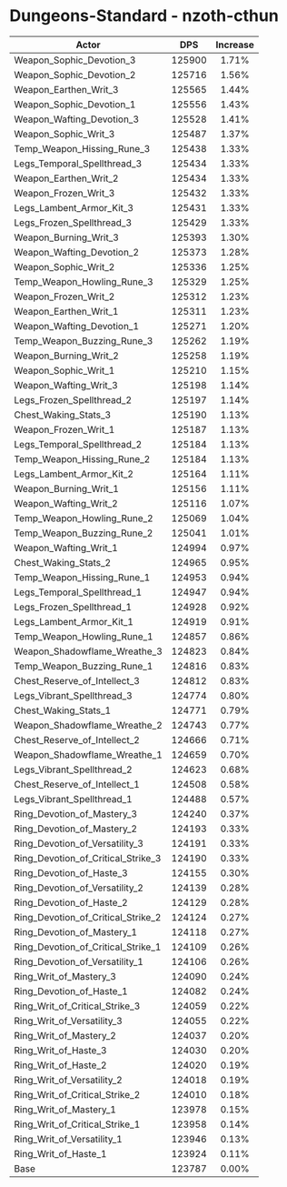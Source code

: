 # Dungeons-Standard - nzoth-cthun
| Actor | DPS | Increase |
|---|:---:|:---:|
|Weapon_Sophic_Devotion_3|125900|1.71%|
|Weapon_Sophic_Devotion_2|125716|1.56%|
|Weapon_Earthen_Writ_3|125565|1.44%|
|Weapon_Sophic_Devotion_1|125556|1.43%|
|Weapon_Wafting_Devotion_3|125528|1.41%|
|Weapon_Sophic_Writ_3|125487|1.37%|
|Temp_Weapon_Hissing_Rune_3|125438|1.33%|
|Legs_Temporal_Spellthread_3|125434|1.33%|
|Weapon_Earthen_Writ_2|125434|1.33%|
|Weapon_Frozen_Writ_3|125432|1.33%|
|Legs_Lambent_Armor_Kit_3|125431|1.33%|
|Legs_Frozen_Spellthread_3|125429|1.33%|
|Weapon_Burning_Writ_3|125393|1.30%|
|Weapon_Wafting_Devotion_2|125373|1.28%|
|Weapon_Sophic_Writ_2|125336|1.25%|
|Temp_Weapon_Howling_Rune_3|125329|1.25%|
|Weapon_Frozen_Writ_2|125312|1.23%|
|Weapon_Earthen_Writ_1|125311|1.23%|
|Weapon_Wafting_Devotion_1|125271|1.20%|
|Temp_Weapon_Buzzing_Rune_3|125262|1.19%|
|Weapon_Burning_Writ_2|125258|1.19%|
|Weapon_Sophic_Writ_1|125210|1.15%|
|Weapon_Wafting_Writ_3|125198|1.14%|
|Legs_Frozen_Spellthread_2|125197|1.14%|
|Chest_Waking_Stats_3|125190|1.13%|
|Weapon_Frozen_Writ_1|125187|1.13%|
|Legs_Temporal_Spellthread_2|125184|1.13%|
|Temp_Weapon_Hissing_Rune_2|125184|1.13%|
|Legs_Lambent_Armor_Kit_2|125164|1.11%|
|Weapon_Burning_Writ_1|125156|1.11%|
|Weapon_Wafting_Writ_2|125116|1.07%|
|Temp_Weapon_Howling_Rune_2|125069|1.04%|
|Temp_Weapon_Buzzing_Rune_2|125041|1.01%|
|Weapon_Wafting_Writ_1|124994|0.97%|
|Chest_Waking_Stats_2|124965|0.95%|
|Temp_Weapon_Hissing_Rune_1|124953|0.94%|
|Legs_Temporal_Spellthread_1|124947|0.94%|
|Legs_Frozen_Spellthread_1|124928|0.92%|
|Legs_Lambent_Armor_Kit_1|124919|0.91%|
|Temp_Weapon_Howling_Rune_1|124857|0.86%|
|Weapon_Shadowflame_Wreathe_3|124823|0.84%|
|Temp_Weapon_Buzzing_Rune_1|124816|0.83%|
|Chest_Reserve_of_Intellect_3|124812|0.83%|
|Legs_Vibrant_Spellthread_3|124774|0.80%|
|Chest_Waking_Stats_1|124771|0.79%|
|Weapon_Shadowflame_Wreathe_2|124743|0.77%|
|Chest_Reserve_of_Intellect_2|124666|0.71%|
|Weapon_Shadowflame_Wreathe_1|124659|0.70%|
|Legs_Vibrant_Spellthread_2|124623|0.68%|
|Chest_Reserve_of_Intellect_1|124508|0.58%|
|Legs_Vibrant_Spellthread_1|124488|0.57%|
|Ring_Devotion_of_Mastery_3|124240|0.37%|
|Ring_Devotion_of_Mastery_2|124193|0.33%|
|Ring_Devotion_of_Versatility_3|124191|0.33%|
|Ring_Devotion_of_Critical_Strike_3|124190|0.33%|
|Ring_Devotion_of_Haste_3|124155|0.30%|
|Ring_Devotion_of_Versatility_2|124139|0.28%|
|Ring_Devotion_of_Haste_2|124129|0.28%|
|Ring_Devotion_of_Critical_Strike_2|124124|0.27%|
|Ring_Devotion_of_Mastery_1|124118|0.27%|
|Ring_Devotion_of_Critical_Strike_1|124109|0.26%|
|Ring_Devotion_of_Versatility_1|124106|0.26%|
|Ring_Writ_of_Mastery_3|124090|0.24%|
|Ring_Devotion_of_Haste_1|124082|0.24%|
|Ring_Writ_of_Critical_Strike_3|124059|0.22%|
|Ring_Writ_of_Versatility_3|124055|0.22%|
|Ring_Writ_of_Mastery_2|124037|0.20%|
|Ring_Writ_of_Haste_3|124030|0.20%|
|Ring_Writ_of_Haste_2|124020|0.19%|
|Ring_Writ_of_Versatility_2|124018|0.19%|
|Ring_Writ_of_Critical_Strike_2|124010|0.18%|
|Ring_Writ_of_Mastery_1|123978|0.15%|
|Ring_Writ_of_Critical_Strike_1|123958|0.14%|
|Ring_Writ_of_Versatility_1|123946|0.13%|
|Ring_Writ_of_Haste_1|123924|0.11%|
|Base|123787|0.00%|
